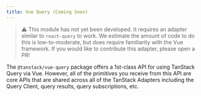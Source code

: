 ```yaml
---
title: Vue Query (Coming Soon)
---
```


> ⚠️ This module has not yet been developed. It requires an adapter similar to `react-query` to work. We estimate the amount of code to do this is low-to-moderate, but does require familiarity with the Vue framework. If you would like to contribute this adapter, please open a PR!

The `@tanstack/vue-query` package offers a 1st-class API for using TanStack Query via Vue. However, all of the primitives you receive from this API are core APIs that are shared across all of the TanStack Adapters including the Query Client, query results, query subscriptions, etc.
